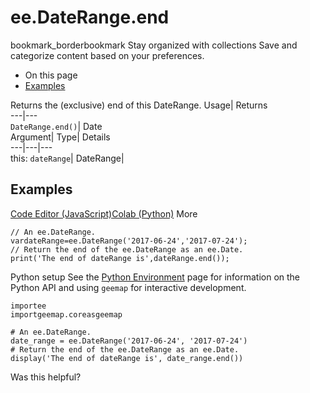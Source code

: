  
#  ee.DateRange.end 
bookmark_borderbookmark Stay organized with collections  Save and categorize content based on your preferences.
  * On this page
  * [Examples](https://developers.google.com/earth-engine/apidocs/ee-daterange-end#examples)


Returns the (exclusive) end of this DateRange. 
Usage| Returns  
---|---  
`DateRange.end()`| Date  
Argument| Type| Details  
---|---|---  
this: `dateRange`| DateRange|   
## Examples
[Code Editor (JavaScript)](https://developers.google.com/earth-engine/apidocs/ee-daterange-end#code-editor-javascript-sample)[Colab (Python)](https://developers.google.com/earth-engine/apidocs/ee-daterange-end#colab-python-sample) More
```
// An ee.DateRange.
vardateRange=ee.DateRange('2017-06-24','2017-07-24');
// Return the end of the ee.DateRange as an ee.Date.
print('The end of dateRange is',dateRange.end());
```
Python setup
See the [ Python Environment](https://developers.google.com/earth-engine/guides/python_install) page for information on the Python API and using `geemap` for interactive development.
```
importee
importgeemap.coreasgeemap
```
```
# An ee.DateRange.
date_range = ee.DateRange('2017-06-24', '2017-07-24')
# Return the end of the ee.DateRange as an ee.Date.
display('The end of dateRange is', date_range.end())
```

Was this helpful?

